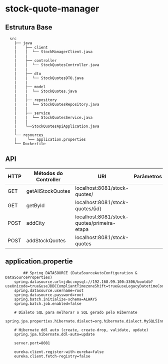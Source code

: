 # stock-quote-manager

## Estrutura Base
      
      src
        ├── java
        |    ├── client
        |    |  └── StockManagerClient.java 
        |    |
        |    ├── controller
        |    |  └── StockQuotesController.java 
        |    |
        |    ├── dto
        |    |  └── StockQuotesDTO.java 
        |    |
        |    ├── model
        |    |  └── StockQuotes.java 
        |    |  
        |    ├── repository
        |    |  └── StockQuotesRepository.java
        |    |       
        |    ├── service
        |    |  └── StockQuotesService.java 
        |    |
        |    └──StockQuotesApiApplication.java
        |  
        └── resources 
        |     └── application.properties
        └── Dockerfile 


## API

| HTTP  | Métodos do Controller | URI | Parâmetros |
| ------------- | ------------- | ------------- | ------------- | 
| GET  | getAllStockQuotes  | localhost:8081/stock-quotes/  | |
| GET  | getById  | localhost:8081/stock-quotes/{id}  | |
| POST  | addCity  | localhost:8081/stock-quotes/primeira-etapa  | |
| POST  | addStockQuotes  | localhost:8081/stock-quotes  | |


## application.propertie
  
            ## Spring DATASOURCE (DataSourceAutoConfiguration & DataSourceProperties)
		spring.datasource.url=jdbc:mysql://192.168.99.100:3306/bootdb?useUnicode=true&useJDBCCompliantTimezoneShift=true&useLegacyDatetimeCode=false&serverTimezone=UTC
		spring.datasource.username=root
		spring.datasource.password=root
		spring.batch.initialize-schema=ALWAYS
		spring.batch.job.enabled=false

		# Dialeto SQL para melhorar o SQL gerado pelo Hibernate
		spring.jpa.properties.hibernate.dialect=org.hibernate.dialect.MySQL5InnoDBDialect

		# Hibernate ddl auto (create, create-drop, validate, update)
		spring.jpa.hibernate.ddl-auto=update

		server.port=8081

		eureka.client.register-with-eureka=false
		eureka.client.fetch-registry=false

